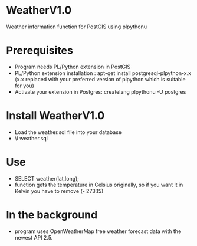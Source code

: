 WeatherV1.0
===========

Weather information function for PostGIS using plpythonu

# Prerequisites

- Program needs PL/Python extension in PostGIS
- PL/Python extension installation : apt-get install postgresql-plpython-x.x (x.x replaced with your preferred version
of plpython which is suitable for you)
- Activate your extension in Postgres: createlang plpythonu -U postgres

# Install WeatherV1.0

- Load the weather.sql file into your database
- \i weather.sql

# Use

- SELECT weather(lat,long);
- function gets the temperature in Celsius originally, so if you want it in Kelvin you have to remove
(- 273.15)

# In the background

- program uses OpenWeatherMap free weather forecast data with the newest API 2.5.
